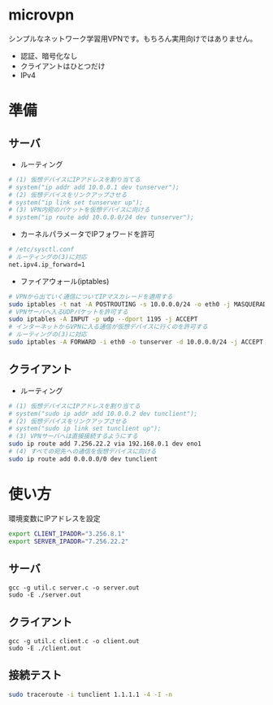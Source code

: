 # microvpn

シンプルなネットワーク学習用VPNです。もちろん実用向けではありません。

- 認証、暗号化なし
- クライアントはひとつだけ
- IPv4

# 準備

## サーバ

* ルーティング

```sh
# (1) 仮想デバイスにIPアドレスを割り当てる
# system("ip addr add 10.0.0.1 dev tunserver");
# (2) 仮想デバイスをリンクアップさせる
# system("ip link set tunserver up");
# (3) VPN内宛のパケットを仮想デバイスに向ける
# system("ip route add 10.0.0.0/24 dev tunserver");
```

* カーネルパラメータでIPフォワードを許可

```sh
# /etc/sysctl.conf
# ルーティングの(3)に対応
net.ipv4.ip_forward=1
```

* ファイアウォール(iptables)

```sh
# VPNから出ていく通信についてIPマスカレードを適用する
sudo iptables -t nat -A POSTROUTING -s 10.0.0.0/24 -o eth0 -j MASQUERADE
# VPNサーバへ入るUDPパケットを許可する
sudo iptables -A INPUT -p udp --dport 1195 -j ACCEPT
# インターネットからVPNに入る通信が仮想デバイスに行くのを許可する
# ルーティングの(3)に対応
sudo iptables -A FORWARD -i eth0 -o tunserver -d 10.0.0.0/24 -j ACCEPT
```


## クライアント

* ルーティング

```sh
# (1) 仮想デバイスにIPアドレスを割り当てる
# system("sudo ip addr add 10.0.0.2 dev tunclient");
# (2) 仮想デバイスをリンクアップさせる
# system("sudo ip link set tunclient up");
# (3) VPNサーバへは直接接続するようにする
sudo ip route add 7.256.22.2 via 192.168.0.1 dev eno1
# (4) すべての宛先への通信を仮想デバイスに向ける
sudo ip route add 0.0.0.0/0 dev tunclient
```

# 使い方

環境変数にIPアドレスを設定

```sh
export CLIENT_IPADDR="3.256.8.1"
export SERVER_IPADDR="7.256.22.2"
```

## サーバ

```
gcc -g util.c server.c -o server.out
sudo -E ./server.out
```

## クライアント

```
gcc -g util.c client.c -o client.out
sudo -E ./client.out
```

## 接続テスト

```sh
sudo traceroute -i tunclient 1.1.1.1 -4 -I -n
```
